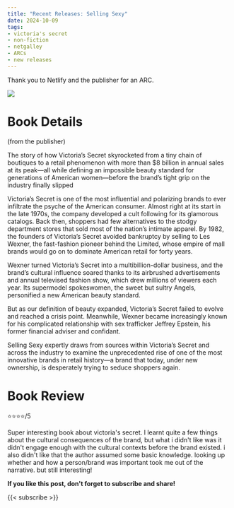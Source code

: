 ```yaml
---
title: "Recent Releases: Selling Sexy"
date: 2024-10-09
tags:
- victoria's secret
- non-fiction
- netgalley
- ARCs
- new releases
---
```


Thank you to Netlify and the publisher for an ARC.

![](https://mpd-biblio-covers.imgix.net/9781250850966.jpg?w=900dpr=2)

# Book Details
(from the publisher)

The story of how Victoria’s Secret skyrocketed from a tiny chain of boutiques to a retail phenomenon with more than $8 billion in annual sales at its peak—all while defining an impossible beauty standard for generations of American women—before the brand’s tight grip on the industry finally slipped

Victoria’s Secret is one of the most influential and polarizing brands to ever infiltrate the psyche of the American consumer. Almost right at its start in the late 1970s, the company developed a cult following for its glamorous catalogs. Back then, shoppers had few alternatives to the stodgy department stores that sold most of the nation’s intimate apparel. By 1982, the founders of Victoria’s Secret avoided bankruptcy by selling to Les Wexner, the fast-fashion pioneer behind the Limited, whose empire of mall brands would go on to dominate American retail for forty years.

Wexner turned Victoria’s Secret into a multibillion-dollar business, and the brand’s cultural influence soared thanks to its airbrushed advertisements and annual televised fashion show, which drew millions of viewers each year. Its supermodel spokeswomen, the sweet but sultry Angels, personified a new American beauty standard.

But as our definition of beauty expanded, Victoria’s Secret failed to evolve and reached a crisis point. Meanwhile, Wexner became increasingly known for his complicated relationship with sex trafficker Jeffrey Epstein, his former financial adviser and confidant.

Selling Sexy expertly draws from sources within Victoria’s Secret and across the industry to examine the unprecedented rise of one of the most innovative brands in retail history—a brand that today, under new ownership, is desperately trying to seduce shoppers again.

# Book Review

⭐⭐⭐⭐/5

Super interesting book about victoria's secret. I learnt quite a few things about the cultural consequences of the brand, but what i didn't like was it didn't engage enough with the cultural contexts before the brand existed. i also didn't like that the author assumed some basic knowledge. looking up whether and how a person/brand was important took me out of the narrative. but still interesting!


**If you like this post, don't forget to subscribe and share!**

{{< subscribe >}}
